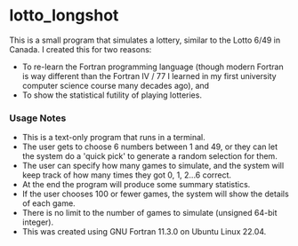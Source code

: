 # lotto_longshot
This is a small program that simulates a lottery, similar to the Lotto 6/49 in Canada.
I created this for two reasons:
- To re-learn the Fortran programming language (though modern Fortran is way different than
the Fortran IV / 77 I learned in my first university computer science course many decades ago), and
- To show the statistical futility of playing lotteries.
### Usage Notes
- This is a text-only program that runs in a terminal.
- The user gets to choose 6 numbers between 1 and 49, or they can let the system
do a 'quick pick' to generate a random selection for them.
- The user can specify how many games to simulate, and the system will keep
track of how many times they got 0, 1, 2...6 correct.
- At the end the program will produce some summary statistics.
- If the user chooses 100 or fewer games, the system will show the details
of each game.
- There is no limit to the number of games to simulate (unsigned 64-bit integer).
- This was created using GNU Fortran 11.3.0 on Ubuntu Linux 22.04.
